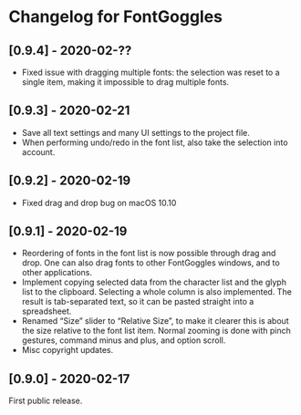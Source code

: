 # Changelog for FontGoggles

## [0.9.4] - 2020-02-??

- Fixed issue with dragging multiple fonts: the selection was reset to a single item, making it impossible to drag multiple fonts.

## [0.9.3] - 2020-02-21

- Save all text settings and many UI settings to the project file.
- When performing undo/redo in the font list, also take the selection into account.

## [0.9.2] - 2020-02-19

- Fixed drag and drop bug on macOS 10.10

## [0.9.1] - 2020-02-19

- Reordering of fonts in the font list is now possible through drag and drop. One can also drag fonts to other FontGoggles windows, and to other applications.
- Implement copying selected data from the character list and the glyph list to the clipboard. Selecting a whole column is also implemented. The result is tab-separated text, so it can be pasted straight into a spreadsheet.
- Renamed “Size” slider to “Relative Size”, to make it clearer this is about the size relative to the font list item. Normal zooming is done with pinch gestures, command minus and plus, and option scroll.
- Misc copyright updates.

## [0.9.0] - 2020-02-17

First public release.
